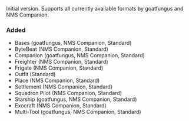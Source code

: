 Initial version. Supports all currently available formats by goatfungus and NMS Companion.

### Added
* Bases (goatfungus, NMS Companion, Standard)
* ByteBeat (NMS Companion, Standard)
* Companion (goatfungus, NMS Companion, Standard)
* Freighter (NMS Companion, Standard)
* Frigate (NMS Companion, Standard)
* Outfit (Standard)
* Place (NMS Companion, Standard)
* Settlement (NMS Companion, Standard)
* Squadron Pilot (NMS Companion, Standard)
* Starship (goatfungus, NMS Companion, Standard)
* Exocraft (NMS Companion, Standard)
* Multi-Tool (goatfungus, NMS Companion, Standard)
